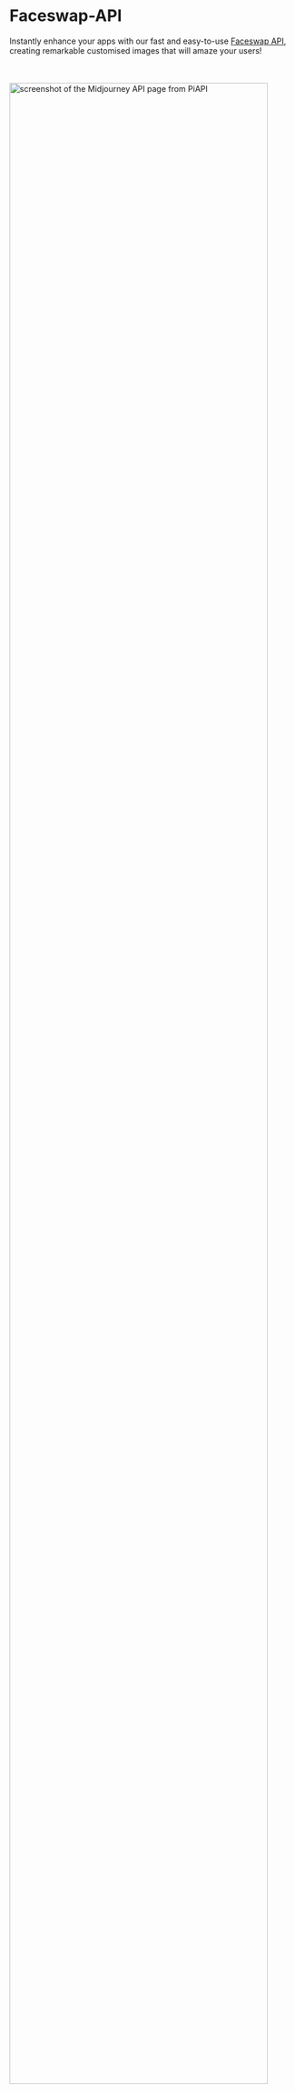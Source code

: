 # Faceswap-API
Instantly enhance your apps with our fast and easy-to-use [Faceswap API](https://piapi.ai/faceswap-api), creating remarkable customised images that will amaze your users!

<br><br>
<img src="https://github.com/PiAPI-1/Faceswap-API/assets/173328932/4552588e-9745-4684-b0ec-d4e3307456b2" alt="screenshot of the Midjourney API page from PiAPI" width="95%"/>

<br><br>

<h2>Features</h2>
<ol>
  <li>Cost Effective</li>
  <li>Low Latency</li>
  <li>Supports High Concurrency</li>
  <li>Easy Setup and Integration</li>
  <li>Asynchronous</li>
  <li>Automatic face detection</li>
  <li>Bulk generation</li>
  <li>Standard RESTful API</li>
  <li>Webhook</li>
</ol>

<br><br>


<h3>Pricing</h3>

<ul>
  <li>Standard: $0.01/call</li>
  <li>Custom Dedicated Deployment: Contact us via email!</li>
</ul>

<br>

Please refer to our <a href="https://piapi.ai/pricing">pricing page</a> for more information.

<br><br>

<h2>Usage Steps</h2>

<h3>Pay-as-you-go Option</h3>

<ul>
  <li>Register for PiAPI's Workspace using your GitHub account.</li>
  <li>Obtain your API KEY from our <a href="https://app.piapi.ai/">Workspace</a></li>
  <li>Start coding right away!</li>
</ul>

<br>

<h4>Sample API Calls (using cURL)</h4>

<br>

<p>Create a Faceswap call</p>

```
curl --request POST \
  --url https://api.piapi.ai/api/face_swap/v1/async \
  --header 'Accept: application/json' \
  --header 'Content-Type: application/json' \
  --header 'X-API-Key: {{x-api-key}}' \
  --data '{
  "target_image": "Superman.png",
  "swap_image": "Leonardo_Dicaprio.png",
  "result_type": "url"
}'
```

<p>Response</p>

```
{
    "code": 200,
    "data": {
        "task_id": "record_this_taskID"
    },
    "message": "success"
}
```

<br>

<p>Fetch the Faceswap call</p>

```
curl --request POST \
  --url https://api.piapi.ai/api/face_swap/v1/fetch \
  --header 'Accept: application/json' \
  --header 'Content-Type: application/json' \
  --header 'X-API-Key: {{x-api-key}}' \
  --data '{
  "task_id": "Insert_the_taskID_here"
}'
```

<br>

<p>Response - Check out our <a href="https://piapi.ai/docs/faceswap-api/fetch">documentation</a> for more information!</p>

<br><br>

<h2>Contact us</h2>
<p>Email: <a href="mailto:contact@piapi.ai">contact@piapi.ai</a></p>

<br>
